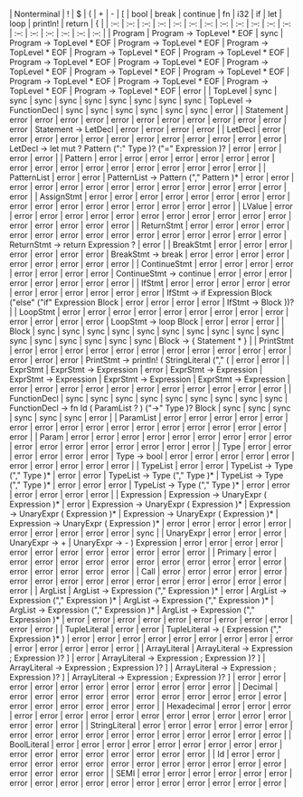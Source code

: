 | Nonterminal | ! | $ | ( | + | - | [ | bool | break | continue | fn | i32 | if | let | loop | println! | return | { |
| :–: | :–: | :–: | :–: | :–: | :–: | :–: | :–: | :–: | :–: | :–: | :–: | :–: | :–: | :–: | :–: | :–: | :–: |
| Program | Program → TopLevel * EOF | sync | Program → TopLevel * EOF | Program → TopLevel * EOF | Program → TopLevel * EOF | Program → TopLevel * EOF | Program → TopLevel * EOF | Program → TopLevel * EOF | Program → TopLevel * EOF | Program → TopLevel * EOF | Program → TopLevel * EOF | Program → TopLevel * EOF | Program → TopLevel * EOF | Program → TopLevel * EOF | Program → TopLevel * EOF | Program → TopLevel * EOF | error |
| TopLevel | sync | sync | sync | sync | sync | sync | sync | sync | sync | TopLevel → FunctionDecl | sync | sync | sync | sync | sync | sync | error |
| Statement | error | error | error | error | error | error | error | error | error | error | error | error | Statement → LetDecl | error | error | error | error |
| LetDecl | error | error | error | error | error | error | error | error | error | error | error | error | LetDecl → let mut ? Pattern (":" Type )? ("=" Expression )? | error | error | error | error |
| Pattern | error | error | error | error | error | error | error | error | error | error | error | error | error | error | error | error | error |
| PatternList | error | error | PatternList → Pattern ("," Pattern )* | error | error | error | error | error | error | error | error | error | error | error | error | error | error |
| AssignStmt | error | error | error | error | error | error | error | error | error | error | error | error | error | error | error | error | error |
| LValue | error | error | error | error | error | error | error | error | error | error | error | error | error | error | error | error | error |
| ReturnStmt | error | error | error | error | error | error | error | error | error | error | error | error | error | error | error | ReturnStmt → return Expression ? | error |
| BreakStmt | error | error | error | error | error | error | error | BreakStmt → break | error | error | error | error | error | error | error | error | error |
| ContinueStmt | error | error | error | error | error | error | error | error | ContinueStmt → continue | error | error | error | error | error | error | error | error |
| IfStmt | error | error | error | error | error | error | error | error | error | error | error | IfStmt → if Expression Block ("else" ("if" Expression Block | error | error | error | error | IfStmt → Block ))? |
| LoopStmt | error | error | error | error | error | error | error | error | error | error | error | error | error | LoopStmt → loop Block | error | error | error |
| Block | sync | sync | sync | sync | sync | sync | sync | sync | sync | sync | sync | sync | sync | sync | sync | sync | Block → { Statement * } |
| PrintStmt | error | error | error | error | error | error | error | error | error | error | error | error | error | error | PrintStmt → println! ( StringLiteral ("," (<Expression> | error | error |
| ExprStmt | ExprStmt → Expression | error | ExprStmt → Expression | ExprStmt → Expression | ExprStmt → Expression | ExprStmt → Expression | error | error | error | error | error | error | error | error | error | error | error |
| FunctionDecl | sync | sync | sync | sync | sync | sync | sync | sync | sync | FunctionDecl → fn Id ( ParamList ? ) ("->" Type )? Block | sync | sync | sync | sync | sync | sync | error |
| ParamList | error | error | error | error | error | error | error | error | error | error | error | error | error | error | error | error | error |
| Param | error | error | error | error | error | error | error | error | error | error | error | error | error | error | error | error | error |
| Type | error | error | error | error | error | error | Type → bool | error | error | error | error | error | error | error | error | error | error |
| TypeList | error | error | TypeList → Type ("," Type )* | error | error | TypeList → Type ("," Type )* | TypeList → Type ("," Type )* | error | error | error | TypeList → Type ("," Type )* | error | error | error | error | error | error |
| Expression | Expression → UnaryExpr (<BinaryOp> Expression )* | error | Expression → UnaryExpr (<BinaryOp> Expression )* | Expression → UnaryExpr (<BinaryOp> Expression )* | Expression → UnaryExpr (<BinaryOp> Expression )* | Expression → UnaryExpr (<BinaryOp> Expression )* | error | error | error | error | error | error | error | error | error | error | sync |
| UnaryExpr | error | error | error | UnaryExpr → + | UnaryExpr → - ) Expression | error | error | error | error | error | error | error | error | error | error | error | error |
| Primary | error | error | error | error | error | error | error | error | error | error | error | error | error | error | error | error | error |
| Call | error | error | error | error | error | error | error | error | error | error | error | error | error | error | error | error | error |
| ArgList | ArgList → Expression ("," Expression )* | error | ArgList → Expression ("," Expression )* | ArgList → Expression ("," Expression )* | ArgList → Expression ("," Expression )* | ArgList → Expression ("," Expression )* | error | error | error | error | error | error | error | error | error | error | error |
| TupleLiteral | error | error | TupleLiteral → ( Expression ("," Expression )* ) | error | error | error | error | error | error | error | error | error | error | error | error | error | error |
| ArrayLiteral | ArrayLiteral → Expression ; Expression )? ] | error | ArrayLiteral → Expression ; Expression )? ] | ArrayLiteral → Expression ; Expression )? ] | ArrayLiteral → Expression ; Expression )? ] | ArrayLiteral → Expression ; Expression )? ] | error | error | error | error | error | error | error | error | error | error | error |
| Decimal | error | error | error | error | error | error | error | error | error | error | error | error | error | error | error | error | error |
| Hexadecimal | error | error | error | error | error | error | error | error | error | error | error | error | error | error | error | error | error |
| StringLiteral | error | error | error | error | error | error | error | error | error | error | error | error | error | error | error | error | error |
| BoolLiteral | error | error | error | error | error | error | error | error | error | error | error | error | error | error | error | error | error |
| Id | error | error | error | error | error | error | error | error | error | error | error | error | error | error | error | error | error |
| SEMI | error | error | error | error | error | error | error | error | error | error | error | error | error | error | error | error | error |
